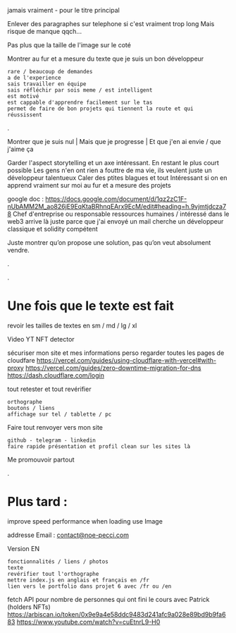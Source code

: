 jamais vraiment - pour le titre principal

Enlever des paragraphes sur telephone si c'est vraiment trop long
Mais risque de manque qqch...

Pas plus que la taille de l'image sur le coté

Montrer au fur et a mesure du texte que je suis un bon développeur

    rare / beaucoup de demandes
    a de l'experience
    sais travailler en équipe
    sais réfléchir par sois meme / est intelligent
    est motivé
    est cappable d'apprendre facilement sur le tas
    permet de faire de bon projets qui tiennent la route et qui réussissent

.

Montrer que je suis nul | Mais que je progresse | Et que j'en ai envie / que j'aime ça

Garder l'aspect storytelling et un axe intéressant. En restant le plus court possible
Les gens n'en ont rien a fouttre de ma vie, ils veulent juste un développeur talentueux
Caler des ptites blagues et tout
Intéressant si on en apprend vraiment sur moi au fur et a mesure des projets

google doc : https://docs.google.com/document/d/1qz2zC1F-nUbAMM2M_ao826jE9EqKtaBRhnqEArx9EcM/edit#heading=h.9vjmtjdcza78
Chef d'entreprise ou responsable ressources humaines / intéressé dans le web3
arrive là juste parce que j'ai envoyé un mail
cherche un développeur classique et solidity compétent

Juste montrer qu’on propose une solution, pas qu’on veut absolument vendre.

.

.

# Une fois que le texte est fait

revoir les tailles de textes en sm / md / lg / xl

Video YT NFT detector

sécuriser mon site et mes informations perso
regarder toutes les pages de cloudfare
https://vercel.com/guides/using-cloudflare-with-vercel#with-proxy
https://vercel.com/guides/zero-downtime-migration-for-dns
https://dash.cloudflare.com/login

tout retester et tout revérifier

    orthographe
    boutons / liens
    affichage sur tel / tablette / pc

Faire tout renvoyer vers mon site

    github - telegram - linkedin
    faire rapide présentation et profil clean sur les sites là

Me promouvoir partout

.

# Plus tard :

improve speed performance when loading
use Image

addresse Email : contact@noe-pecci.com

Version EN

    fonctionnalités / liens / photos
    texte
    revérifier tout l'orthographe
    mettre index.js en anglais et français en /fr
    lien vers le portfolio dans projet 6 avec /fr ou /en

fetch API pour nombre de personnes qui ont fini le cours avec Patrick (holders NFTs)
https://arbiscan.io/token/0x9e9a4e58ddc9483d241afc9a028e89bd9b9fa683
https://www.youtube.com/watch?v=cuEtnrL9-H0
